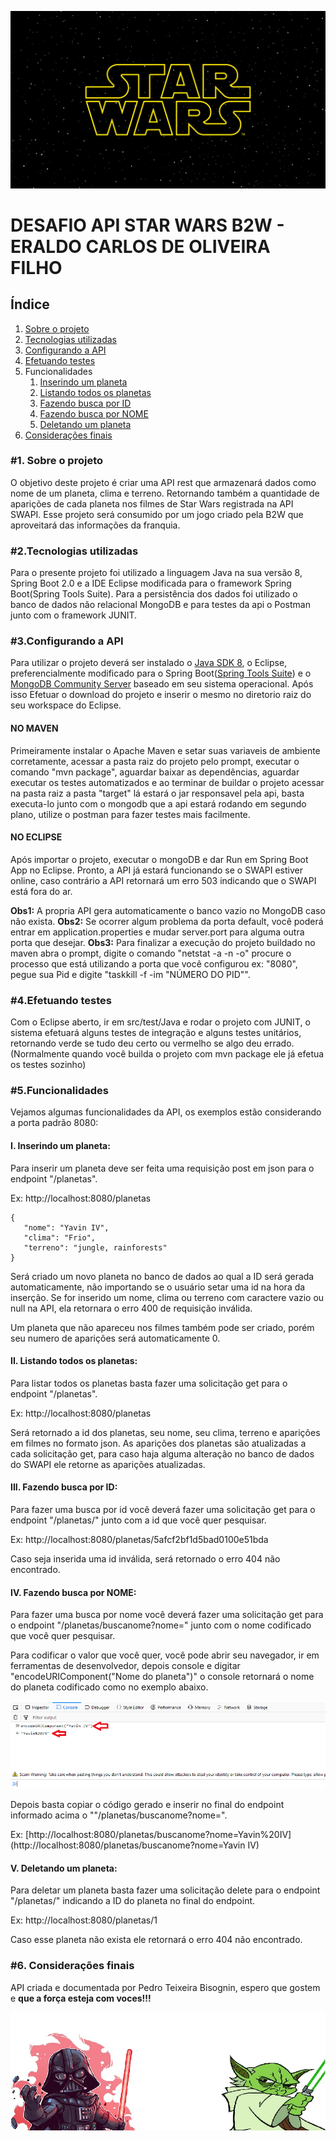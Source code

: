 [![img](https://github.com/EraldoCarlosfh/ApiRest-StarWars/raw/main/img/sw.jpg)](https://github.com/EraldoCarlosfh/ApiRest-StarWars/blob/main/img/sw.jpg)

# DESAFIO API STAR WARS B2W - ERALDO CARLOS DE OLIVEIRA FILHO

## Índice

1. [Sobre o projeto](https://github.com/EraldoCarlosfh/ApiRest-StarWars#Sobre)
2. [Tecnologias utilizadas](https://github.com/EraldoCarlosfh/ApiRest-StarWars#Tecnologias)
3. [Configurando a API](https://github.com/EraldoCarlosfh/ApiRest-StarWars#Config)
4. [Efetuando testes](https://github.com/EraldoCarlosfh/ApiRest-StarWars#Testes)
5. Funcionalidades
   1. [Inserindo um planeta](https://github.com/EraldoCarlosfh/ApiRest-StarWars#Insere)
   2. [Listando todos os planetas](https://github.com/EraldoCarlosfh/ApiRest-StarWars#Lista)
   3. [Fazendo busca por ID](https://github.com/EraldoCarlosfh/ApiRest-StarWars#buscaid)
   4. [Fazendo busca por NOME](https://github.com/EraldoCarlosfh/ApiRest-StarWars#buscanome)
   5. [Deletando um planeta](https://github.com/EraldoCarlosfh/ApiRest-StarWars#deleta)
6. [Considerações finais](https://github.com/EraldoCarlosfh/ApiRest-StarWars#final)

### #1. Sobre o projeto

  O objetivo deste projeto é criar uma API rest que armazenará dados como nome de um planeta, clima e terreno. Retornando também a quantidade de aparições de cada planeta nos filmes de Star Wars registrada na API SWAPI. Esse projeto será consumido por um jogo criado pela B2W que aproveitará das informações da franquia.

### #2.Tecnologias utilizadas

  Para o presente projeto foi utilizado a linguagem Java na sua versão 8, Spring Boot 2.0 e a IDE Eclipse modificada para o framework Spring Boot(Spring Tools Suite). Para a persistência dos dados foi utilizado o banco de dados não relacional MongoDB e para testes da api o Postman junto com o framework JUNIT.

### #3.Configurando a API

  Para utilizar o projeto deverá ser instalado o [Java SDK 8](http://www.oracle.com/technetwork/pt/java/javase/downloads/jdk8-downloads-2133151.html), o Eclipse, preferencialmente modificado para o Spring Boot([Spring Tools Suite](https://spring.io/tools/sts/all)) e o [MongoDB Community Server](https://www.mongodb.com/download-center?jmp=nav#community) baseado em seu sistema operacional.   Após isso Efetuar o download do projeto e inserir o mesmo no diretorio raiz do seu workspace do Eclipse.

####   NO MAVEN

  Primeiramente instalar o Apache Maven e setar suas variaveis de ambiente corretamente, acessar a pasta raiz do projeto pelo prompt, executar o comando "mvn package", aguardar baixar as dependências, aguardar executar os testes automatizados e ao terminar de buildar o projeto acessar na pasta raiz a pasta "target" lá estará o jar responsavel pela api, basta executa-lo junto com o mongodb que a api estará rodando em segundo plano, utilize o postman para fazer testes mais facilmente.

####   NO ECLIPSE

  Após importar o projeto, executar o mongoDB e dar Run em Spring Boot App no Eclipse.
  Pronto, a API já estará funcionando se o SWAPI estiver online, caso contrário a API retornará um erro 503 indicando que o SWAPI está fora do ar.

  **Obs1:** A propria API gera automaticamente o banco vazio no MongoDB caso não exista.
  **Obs2:** Se ocorrer algum problema da porta default, você poderá entrar em application.properties e mudar server.port para alguma outra porta que desejar.
  **Obs3:** Para finalizar a execução do projeto buildado no maven abra o prompt, digite o comando "netstat -a -n -o" procure o processo que está utilizando a porta que você configurou ex: "8080", pegue sua Pid e digite "taskkill -f -im "NÚMERO DO PID"".

### #4.Efetuando testes

  Com o Eclipse aberto, ir em src/test/Java e rodar o projeto com JUNIT, o sistema efetuará alguns testes de integração e alguns testes unitários, retornando verde se tudo deu certo ou vermelho se algo deu errado.(Normalmente quando você builda o projeto com mvn package ele já efetua os testes sozinho)

### #5.Funcionalidades

  Vejamos algumas funcionalidades da API, os exemplos estão considerando a porta padrão 8080:

#### I. Inserindo um planeta:

  Para inserir um planeta deve ser feita uma requisição post em json para o endpoint "/planetas".

  Ex: http://localhost:8080/planetas

```
{
   "nome": "Yavin IV",
   "clima": "Frio",
   "terreno": "jungle, rainforests"
}
```

  Será criado um novo planeta no banco de dados ao qual a ID será gerada automaticamente, não importando se o usuário setar uma id na hora da inserção. Se for inserido um nome, clima ou terreno com caractere vazio ou null na API, ela retornara o erro 400 de requisição inválida.

  Um planeta que não apareceu nos filmes também pode ser criado, porém seu numero de aparições será automaticamente 0.

#### II. Listando todos os planetas:

  Para listar todos os planetas basta fazer uma solicitação get para o endpoint "/planetas".

  Ex: http://localhost:8080/planetas

  Será retornado a id dos planetas, seu nome, seu clima, terreno e aparições em filmes no formato json. As aparições dos planetas são atualizadas a cada solicitação get, para caso haja alguma alteração no banco de dados do SWAPI ele retorne as aparições atualizadas.

#### III. Fazendo busca por ID:

  Para fazer uma busca por id você deverá fazer uma solicitação get para o endpoint "/planetas/" junto com a id que você quer pesquisar.

  Ex: http://localhost:8080/planetas/5afcf2bf1d5bad0100e51bda

  Caso seja inserida uma id inválida, será retornado o erro 404 não encontrado.

#### IV. Fazendo busca por NOME:

  Para fazer uma busca por nome você deverá fazer uma solicitação get para o endpoint "/planetas/buscanome?nome=" junto com o nome codificado que você quer pesquisar.

  Para codificar o valor que você quer, você pode abrir seu navegador, ir em ferramentas de desenvolvedor, depois console e digitar "encodeURIComponent("Nome do planeta")" o console retornará o nome do planeta codificado como no exemplo abaixo.

[![img](https://github.com/EraldoCarlosfh/ApiRest-StarWars/raw/main/img/Exemplo.png)](https://github.com/EraldoCarlosfh/ApiRest-StarWars/blob/main/img/Exemplo.png)

  Depois basta copiar o código gerado e inserir no final do endpoint informado acima o ""/planetas/buscanome?nome=".

  Ex: [http://localhost:8080/planetas/buscanome?nome=Yavin%20IV](http://localhost:8080/planetas/buscanome?nome=Yavin IV)

#### V. Deletando um planeta:

  Para deletar um planeta basta fazer uma solicitação delete para o endpoint "/planetas/" indicando a ID do planeta no final do endpoint.

  Ex: http://localhost:8080/planetas/1

  Caso esse planeta não exista ele retornará o erro 404 não encontrado.

### #6. Considerações finais

  API criada e documentada por Pedro Teixeira Bisognin, espero que gostem e **que a força esteja com voces!!!**

[![img](https://github.com/EraldoCarlosfh/ApiRest-StarWars/raw/main/img/rodap%C3%A9.jpg)](https://github.com/EraldoCarlosfh/ApiRest-StarWars/blob/main/img/rodapé.jpg)
